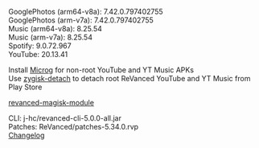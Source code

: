 GooglePhotos (arm64-v8a): 7.42.0.797402755  
GooglePhotos (arm-v7a): 7.42.0.797402755  
Music (arm64-v8a): 8.25.54  
Music (arm-v7a): 8.25.54  
Spotify: 9.0.72.967  
YouTube: 20.13.41  

Install [Microg](https://github.com/ReVanced/GmsCore/releases) for non-root YouTube and YT Music APKs  
Use [zygisk-detach](https://github.com/j-hc/zygisk-detach) to detach root ReVanced YouTube and YT Music from Play Store  

[revanced-magisk-module](https://github.com/j-hc/revanced-magisk-module)
  
CLI: j-hc/revanced-cli-5.0.0-all.jar  
Patches: ReVanced/patches-5.34.0.rvp  
[Changelog](https://github.com/ReVanced/revanced-patches/releases/tag/v5.34.0)  
